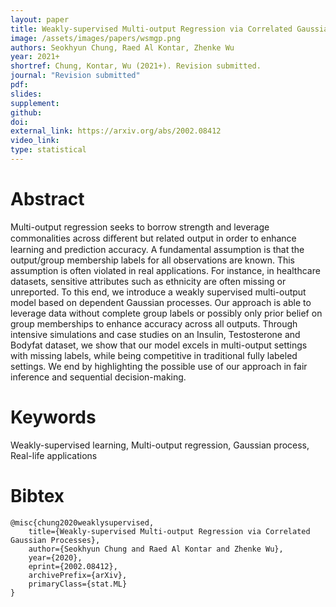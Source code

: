```yaml
---
layout: paper
title: Weakly-supervised Multi-output Regression via Correlated Gaussian Processes
image: /assets/images/papers/wsmgp.png
authors: Seokhyun Chung, Raed Al Kontar, Zhenke Wu
year: 2021+
shortref: Chung, Kontar, Wu (2021+). Revision submitted.
journal: "Revision submitted"
pdf: 
slides: 
supplement: 
github: 
doi: 
external_link: https://arxiv.org/abs/2002.08412
video_link: 
type: statistical
---
```


# Abstract

Multi-output regression seeks to borrow strength and leverage commonalities across diﬀerent but related output in order to enhance learning and prediction accuracy. A fundamental assumption is that the output/group membership labels for all observations are known. This assumption is often violated in real applications. For instance, in healthcare datasets, sensitive attributes such as ethnicity are often missing or unreported. To this end, we introduce a weakly supervised multi-output model based on dependent Gaussian processes. Our approach is able to leverage data without complete group labels or possibly only prior belief on group memberships to enhance accuracy across all outputs. Through intensive simulations and case studies on an Insulin, Testosterone and Bodyfat dataset, we show that our model excels in multi-output settings with missing labels, while being competitive in traditional fully labeled settings. We end by highlighting the possible use of our approach in fair inference and sequential decision-making.

# Keywords

Weakly-supervised learning, Multi-output regression, Gaussian process, Real-life applications

# Bibtex

```
@misc{chung2020weaklysupervised,
    title={Weakly-supervised Multi-output Regression via Correlated Gaussian Processes},
    author={Seokhyun Chung and Raed Al Kontar and Zhenke Wu},
    year={2020},
    eprint={2002.08412},
    archivePrefix={arXiv},
    primaryClass={stat.ML}
}
```